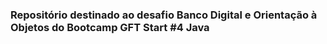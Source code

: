 ### Repositório destinado ao desafio Banco Digital e Orientação à Objetos do Bootcamp GFT Start #4 Java
